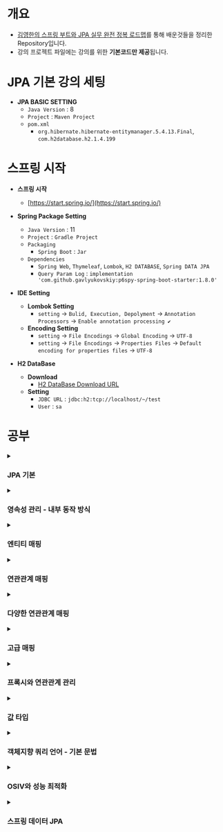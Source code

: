 ﻿# 개요

- [김영한의 스프링 부트와 JPA 실무 완전 정복 로드맵](https://www.inflearn.com/roadmaps/149)를 통해 배운것들을 정리한 Repository입니다.
-  강의 프로젝트 파일에는 강의를 위한 **기본코드만 제공**됩니다.

# JPA 기본 강의 세팅
- **JPA BASIC SETTING**
    - `Java Version` : 8
    - `Project` : `Maven Project`
    - `pom.xml`
        - `org.hibernate.hibernate-entitymanager.5.4.13.Final`, `com.h2database.h2.1.4.199`

# 스프링 시작

- **스프링 시작**
    - [https://start.spring.io/](https://start.spring.io/)


- **Spring Package Setting**
    - `Java Version` : 11
    - `Project` : `Gradle Project`
    - `Packaging`
        - `Spring Boot` : `Jar`
    - `Dependencies`
        - `Spring Web`, `Thymeleaf`, `Lombok`, `H2 DATABASE`, `Spring DATA JPA`
        - `Query Param Log` : `implementation 'com.github.gavlyukovskiy:p6spy-spring-boot-starter:1.8.0'`


- **IDE Setting**
    - **Lombok Setting**
        - `setting` -> `Bulid, Execution, Depolyment` -> `Annotation Processors` -> `Enable annotation processing ✔`
    - **Encoding Setting**
        - `setting` -> `File Encodings` -> `Global Encoding` -> `UTF-8`
        - `setting` -> `File Encodings` -> `Properties Files` -> `Default encoding for properties files` -> `UTF-8`

- **H2 DataBase**
    - **Download**
        - [H2 DataBase Download URL](https://www.h2database.com)
    - **Setting**
        - `JDBC URL` : `jdbc:h2:tcp://localhost/~/test`
        - `User` : `sa`

# 공부

<details>
<summary><h3>JPA 기본</h3></summary>

- [SQL 중심적인 개발의 문제점](https://github.com/WooJinDeve/JPA-Study/issues/1#issue-1368870103)
- JPA?
- JPA의 성능 최적화 기능
- JPA의 데이터베이스 방언
- JPA 구동 방식
- JPQL

</details>

<details>
<summary><h3>영속성 관리 - 내부 동작 방식</h3></summary>

- [엔티티 매니저 팩토리와 엔티티 매니저](https://github.com/WooJinDeve/JPA-Study/issues/2#issue-1368886016)
- 영속성 컨텍스트
- 영속성 컨텍스트의 이점
- 플러시
- 준영속 상태

</details>

<details>
<summary><h3>엔티티 매핑</h3></summary>

- [엔티티 매핑 소개](https://github.com/WooJinDeve/JPA-Study/issues/3#issue-1368918263)
- 데이터 베이스 스키마 자동 생성
- 기본 키 매핑

</details>

<details>
<summary><h3>연관관계 매핑</h3></summary>

- [기초 용어](https://github.com/WooJinDeve/JPA-Study/issues/4#issue-1369374160)
- 데이터 중심의 설계의 문제점
- 단방향 연관관계
- 양방향 연관관계
- 연관관계의 주인(Owner)

</details>

<details>
<summary><h3>다양한 연관관계 매핑</h3></summary>

- [연관관계 매핑시 고려사항](https://github.com/WooJinDeve/JPA-Study/issues/5#issue-1369501872)
- 다대일 [N:1]
- 일대다 [1:N]
- 일대일 [1:1]
- 다대다 [N:M]

</details>

<details>
<summary><h3>고급 매핑</h3></summary>

- [상속관계 매핑](https://github.com/WooJinDeve/JPA-Study/issues/6#issue-1369650022)
- 주요 어노테이션
- 조인 전략
- 단일 테이블 전략
- 구현 클래스마다 테이블 전략
- @MappedSuperclass

</details>

<details>
<summary><h3>프록시와 연관관계 관리</h3></summary>

- [프록시](https://github.com/WooJinDeve/JPA-Study/issues/7#issue-1369788892)
- 즉시로딩, 지연로딩
- 영속성 전이 : CASCADE
- 고아객체
- 영속성 전이 + 고아 객체 생명주기

</details>

<details>
<summary><h3>값 타입</h3></summary>

- [기본 값 타입](https://github.com/WooJinDeve/JPA-Study/issues/8#issue-1370085853)
- 임베디드 타입
- 값 타입과 불변 객체
- 값 타입 비교
- 값 타입 컬렉션

</details>

<details>
<summary><h3>객체지향 쿼리 언어 - 기본 문법</h3></summary>

- [JPQL](https://github.com/WooJinDeve/JPA-Study/issues/9#issue-1371226456)
- JPA Criteria
- QueryDSL
- 네이티브 SQL
- JDBC 직접 사용
- JPQL 문법
- 프로젝션
- 페이징
- 조인
- 서브쿼리
- JPQL 타입 표현
- 조건식 - CASE 식
- JPQL 함수
- 경로 표현식
- 패치조인(fetch join)
- 페치조인의 한계
- 다형성 쿼리
- 엔티티 직접 사용
- Named 쿼리
- 벌크 연산

</details>

<details>
<summary><h3>OSIV와 성능 최적화</h3></summary>

- [OSIV?](https://github.com/WooJinDeve/JPA-Study/issues/10#issue-1375753568)
- OSIV ON
- OSIV OFF
- 커멘드와 쿼리 분리

</details>

<details>
<summary><h3>스프링 데이터 JPA</h3></summary>

- [공통 인터페이스 설정](https://github.com/WooJinDeve/JPA-Study/issues/11#issue-1377027588)
- 쿼리 메소드 기능
- 확장 기능
- 스프링 데이터 JPA 분석
- 나머지 기능

</details>

